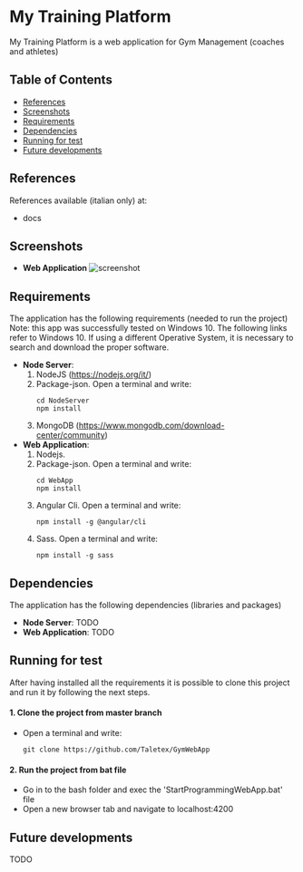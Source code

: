 # My Training Platform
My Training Platform is a web application for Gym Management (coaches and athletes)

## Table of Contents
- [References](#References)
- [Screenshots](#screenshots)
- [Requirements](#Requirements)
- [Dependencies](#Dependencies)
- [Running for test](#Running-for-test)
- [Future developments](#Future-developments)


## References
References available (italian only) at:
- docs



## Screenshots
- **Web Application**
![screenshot](screenshots/webapp1.png)



## Requirements
The application has the following requirements (needed to run the project)
Note: this app was successfully tested on Windows 10. The following links refer to Windows 10. If using a different Operative System, it is necessary to search and download the proper software. 
- **Node Server**:
	1. NodeJS (https://nodejs.org/it/)
	2. Package-json. Open a terminal and write:
		```
		cd NodeServer
		npm install
		```
  3. MongoDB (https://www.mongodb.com/download-center/community)
- **Web Application**:
	1. Nodejs.
	2. Package-json. Open a terminal and write:
		```
		cd WebApp
		npm install
		```
	3. Angular Cli. Open a terminal and write:
		```
		npm install -g @angular/cli
		```
	4. Sass. Open a terminal and write:
		```
		npm install -g sass
		```

## Dependencies
The application has the following dependencies (libraries and packages)
- **Node Server**:
  TODO
- **Web Application**:
	TODO


## Running for test
After having installed all the requirements it is possible to clone this project and run it by following the next steps. 

#### 1. Clone the project from master branch
- Open a terminal and write:
	```
	git clone https://github.com/Taletex/GymWebApp
	```

#### 2. Run the project from bat file
- Go in to the bash folder and exec the 'StartProgrammingWebApp.bat' file 
- Open a new browser tab and navigate to localhost:4200


## Future developments
TODO
